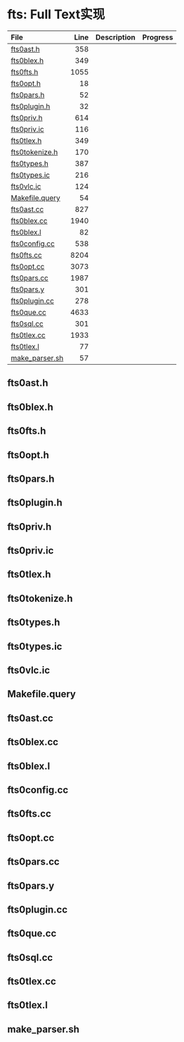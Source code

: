 # fts: Full Text实现

|File|Line|Description|Progress|
|:---|---:|:---|:---|
| [fts0ast.h](#fts0ast.h)                |   358 |||
| [fts0blex.h](#fts0blex.h)              |   349 |||
| [fts0fts.h](#fts0fts.h)                |  1055 |||
| [fts0opt.h](#fts0opt.h)                |    18 |||
| [fts0pars.h](#fts0pars.h)              |    52 |||
| [fts0plugin.h](#fts0plugin.h)          |    32 |||
| [fts0priv.h](#fts0priv.h)              |   614 |||
| [fts0priv.ic](#fts0priv.ic)            |   116 |||
| [fts0tlex.h](#fts0tlex.h)              |   349 |||
| [fts0tokenize.h](#fts0tokenize.h)      |   170 |||
| [fts0types.h](#fts0types.h)            |   387 |||
| [fts0types.ic](#fts0types.ic)          |   216 |||
| [fts0vlc.ic](#fts0vlc.ic)              |   124 |||
| [Makefile.query](#Makefile.query)  |    54 |||
| [fts0ast.cc](#fts0ast.cc)          |   827 |||
| [fts0blex.cc](#fts0blex.cc)        |  1940 |||
| [fts0blex.l](#fts0blex.l)          |    82 |||
| [fts0config.cc](#fts0config.cc)    |   538 |||
| [fts0fts.cc](#fts0fts.cc)          |  8204 |||
| [fts0opt.cc](#fts0opt.cc)          |  3073 |||
| [fts0pars.cc](#fts0pars.cc)        |  1987 |||
| [fts0pars.y](#fts0pars.y)          |   301 |||
| [fts0plugin.cc](#fts0plugin.cc)    |   278 |||
| [fts0que.cc](#fts0que.cc)          |  4633 |||
| [fts0sql.cc](#fts0sql.cc)          |   301 |||
| [fts0tlex.cc](#fts0tlex.cc)        |  1933 |||
| [fts0tlex.l](#fts0tlex.l)          |    77 |||
| [make_parser.sh](#make_parser.sh)  |    57 |||


## fts0ast.h
<span id="fts0ast.h" />

## fts0blex.h
<span id="fts0blex.h" />

## fts0fts.h
<span id="fts0fts.h" />

## fts0opt.h
<span id="fts0opt.h" />

## fts0pars.h
<span id="fts0pars.h" />

## fts0plugin.h
<span id="fts0plugin.h" />

## fts0priv.h
<span id="fts0priv.h" />

## fts0priv.ic
<span id="fts0priv.ic" />

## fts0tlex.h
<span id="fts0tlex.h" />

## fts0tokenize.h
<span id="fts0tokenize.h" />

## fts0types.h
<span id="fts0types.h" />

## fts0types.ic
<span id="fts0types.ic" />

## fts0vlc.ic
<span id="fts0vlc.ic" />

## Makefile.query
<span id="Makefile.query" />

## fts0ast.cc
<span id="fts0ast.cc" />

## fts0blex.cc
<span id="fts0blex.cc" />

## fts0blex.l
<span id="fts0blex.l" />

## fts0config.cc
<span id="fts0config.cc" />

## fts0fts.cc
<span id="fts0fts.cc" />

## fts0opt.cc
<span id="fts0opt.cc" />

## fts0pars.cc
<span id="fts0pars.cc" />

## fts0pars.y
<span id="fts0pars.y" />

## fts0plugin.cc
<span id="fts0plugin.cc" />

## fts0que.cc
<span id="fts0que.cc" />

## fts0sql.cc
<span id="fts0sql.cc" />

## fts0tlex.cc
<span id="fts0tlex.cc" />

## fts0tlex.l
<span id="fts0tlex.l" />

## make_parser.sh
<span id="make_parser.sh" />

